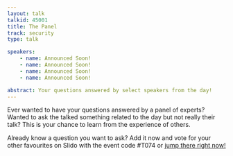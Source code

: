```yaml
---
layout: talk
talkid: 45001
title: The Panel
track: security
type: talk

speakers: 
    - name: Announced Soon!
    - name: Announced Soon!
    - name: Announced Soon!
    - name: Announced Soon!

abstract: Your questions answered by select speakers from the day!
---
```

Ever wanted to have your questions answered by a panel of experts? Wanted to ask the talked something related to the day but not really their talk? This is your chance to learn from the experience of others.

Already know a question you want to ask? Add it now and vote for your other favourites on Slido with the event code #T074 or <a href="https://app2.sli.do/event/crnuoyfa/questions" target="_blank">jump there right now!</a>
